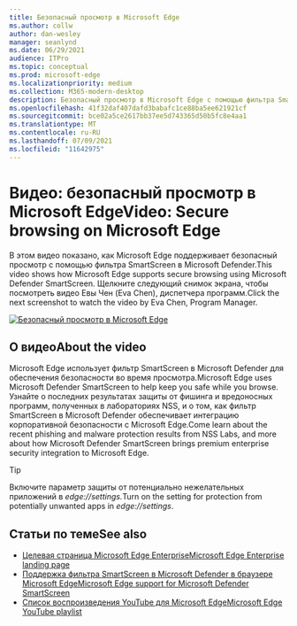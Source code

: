 ```yaml
---
title: Безопасный просмотр в Microsoft Edge
ms.author: collw
author: dan-wesley
manager: seanlynd
ms.date: 06/29/2021
audience: ITPro
ms.topic: conceptual
ms.prod: microsoft-edge
ms.localizationpriority: medium
ms.collection: M365-modern-desktop
description: Безопасный просмотр в Microsoft Edge с помощью фильтра SmartScreen в Microsoft Defender
ms.openlocfilehash: 41f32daf407dafd3babafc1ce88ba5ee621921cf
ms.sourcegitcommit: bce02a5ce2617bb37ee5d743365d50b5fc8e4aa1
ms.translationtype: MT
ms.contentlocale: ru-RU
ms.lasthandoff: 07/09/2021
ms.locfileid: "11642975"
---
```

# <a name="video-secure-browsing-on-microsoft-edge"></a><span data-ttu-id="60ca3-103">Видео: безопасный просмотр в Microsoft Edge</span><span class="sxs-lookup"><span data-stu-id="60ca3-103">Video: Secure browsing on Microsoft Edge</span></span>

<span data-ttu-id="60ca3-104">В этом видео показано, как Microsoft Edge поддерживает безопасный просмотр с помощью фильтра SmartScreen в Microsoft Defender.</span><span class="sxs-lookup"><span data-stu-id="60ca3-104">This video shows how Microsoft Edge supports secure browsing using Microsoft Defender SmartScreen.</span></span> <span data-ttu-id="60ca3-105">Щелкните следующий снимок экрана, чтобы посмотреть видео Евы Чен (Eva Chen), диспетчера программ.</span><span class="sxs-lookup"><span data-stu-id="60ca3-105">Click the next screenshot to watch the video by Eva Chen, Program Manager.</span></span>

[![Безопасный просмотр в Microsoft Edge](media/microsoft-edge-video-security-smartscreen/0.png)](http://www.youtube.com/watch?v=s9kk88SkjLw "Secure browsing on Microsoft Edge")

## <a name="about-the-video"></a><span data-ttu-id="60ca3-107">О видео</span><span class="sxs-lookup"><span data-stu-id="60ca3-107">About the video</span></span>

<span data-ttu-id="60ca3-108">Microsoft Edge использует фильтр SmartScreen в Microsoft Defender для обеспечения безопасности во время просмотра.</span><span class="sxs-lookup"><span data-stu-id="60ca3-108">Microsoft Edge uses Microsoft Defender SmartScreen to help keep you safe while you browse.</span></span> <span data-ttu-id="60ca3-109">Узнайте о последних результатах защиты от фишинга и вредоносных программ, полученных в лабораториях NSS, и о том, как фильтр SmartScreen в Microsoft Defender обеспечивает интеграцию корпоративной безопасности с Microsoft Edge.</span><span class="sxs-lookup"><span data-stu-id="60ca3-109">Come learn about the recent phishing and malware protection results from NSS Labs, and more about how Microsoft Defender SmartScreen brings premium enterprise security integration to Microsoft Edge.</span></span>

> [!TIP]
> <span data-ttu-id="60ca3-110">Включите параметр защиты от потенциально нежелательных приложений в *edge://settings.*</span><span class="sxs-lookup"><span data-stu-id="60ca3-110">Turn on the setting for protection from potentially unwanted apps in *edge://settings*.</span></span>

## <a name="see-also"></a><span data-ttu-id="60ca3-111">Статьи по теме</span><span class="sxs-lookup"><span data-stu-id="60ca3-111">See also</span></span>

- [<span data-ttu-id="60ca3-112">Целевая страница Microsoft Edge Enterprise</span><span class="sxs-lookup"><span data-stu-id="60ca3-112">Microsoft Edge Enterprise landing page</span></span>](https://aka.ms/EdgeEnterprise)
- [<span data-ttu-id="60ca3-113">Поддержка фильтра SmartScreen в Microsoft Defender в браузере Microsoft Edge</span><span class="sxs-lookup"><span data-stu-id="60ca3-113">Microsoft Edge support for Microsoft Defender SmartScreen</span></span>](microsoft-edge-security-smartscreen.md)
- [<span data-ttu-id="60ca3-114">Список воспроизведения YouTube для Microsoft Edge</span><span class="sxs-lookup"><span data-stu-id="60ca3-114">Microsoft Edge YouTube playlist</span></span>](https://www.youtube.com/playlist?list=PLXtHYVsvn_b-uXh1tMeYpT-0iD8tD3tFy)
